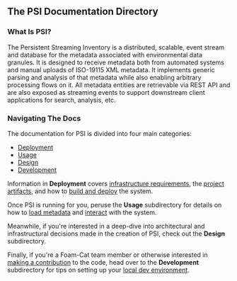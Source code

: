 ## The PSI Documentation Directory

### What Is PSI?
The Persistent Streaming Inventory is a distributed, scalable, event stream and database for the metadata associated
with environmental data granules. It is designed to receive metadata both from automated systems and manual uploads
of ISO-19115 XML metadata. It implements generic parsing and analysis of that metadata while also enabling arbitrary
processing flows on it. All metadata entities are retrievable via REST API and are also exposed as streaming events to
support downstream client applications for search, analysis, etc.

### Navigating The Docs
The documentation for PSI is divided into four main categories:
* [Deployment](/docs/deployment)
* [Usage](/docs/usage)
* [Design](/docs/design)
* [Development](/docs/development)

Information in **Deployment** covers [infrastructure requirements](/docs/deployment/infrastructure-components.md), the [project artifacts](/docs/deployment/project-artifacts.md), and how to [build and deploy](/docs/deployment/system-build-and-deploy.md) the system.

Once PSI is running for you, peruse the **Usage** subdirectory for details on how to [load metadata](/docs/usage/loading-metadata.md) and [interact](/docs/usage/registry-usage.md) with the system.

Meanwhile, if you're interested in a deep-dive into architectural and infrastructural decisions made in the creation of PSI, check out the **Design** subdirectory.

Finally, if you're a Foam-Cat team member or otherwise interested in [making a contribution](/docs/development/contribution-guidelines.md) to the code, head over to the **Development** subdirectory for tips on setting up your [local dev environment](/docs/development/local-dev-environment.md).
